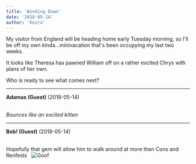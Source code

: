 ```yaml
---
title: 'Winding Down'
date: '2018-05-14'
author: 'Keira'
---
```


<p>My visitor from England will be heading home early Tuesday morning, so I'll be off my own kinda...minivacation that's been occupying my last two weeks.</p><p>It looks like Theresa has pawned William off on a rather excited Chrys with plans of her own.</p><p>Who is ready to see what comes next?</p>

---
**Adamas (Guest)** (2018-05-14)

<br> *Bounces like an excited kitten*<br>

---
**Bob! (Guest)** (2018-05-14)

<br> Hopefully that gem will allow him to walk around at more then Cons and Renfests&nbsp; &nbsp;<img src="/smilies/goof.gif" alt="Goof" border="0">

